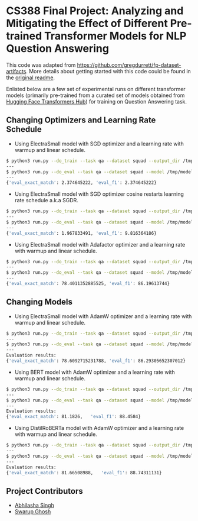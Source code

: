 # CS388 Final Project: Analyzing and Mitigating the Effect of Different Pre-trained Transformer Models for NLP Question Answering

This code was adapted from https://github.com/gregdurrett/fp-dataset-artifacts. More details about getting started with this code could be found in the [original readme](./old_README.md).

Enlisted below are a few set of experimental runs on different transformer models (primarily pre-trained from a curated set of models obtained from [Hugging Face Transformers Hub](https://huggingface.co/models)) for training on Question Answering task.

## Changing Optimizers and Learning Rate Schedule
- Using ElectraSmall model with SGD optimizer and a learning rate with warmup and linear schedule.
```bash
$ python3 run.py --do_train --task qa --dataset squad --output_dir /tmp/model1 --optim sgd
---
$ python3 run.py --do_eval --task qa --dataset squad --model /tmp/model1 --output_dir /tmp/model_eval
---
{'eval_exact_match': 2.374645222, 'eval_f1': 2.374645222}
```

- Using ElectraSmall model with SGD optimizer cosine restarts learning rate schedule a.k.a SGDR.
```bash
$ python3 run.py --do_train --task qa --dataset squad --output_dir /tmp/model1 --optim sgd --lr_scheduler_type cosine_with_restarts
---
$ python3 run.py --do_eval --task qa --dataset squad --model /tmp/model1 --output_dir /tmp/model_eval
---
{'eval_exact_match': 1.967833491, 'eval_f1': 9.816364186}
```


- Using ElectraSmall model with Adafactor optimizer and a learning rate with warmup and linear schedule.
```bash
$ python3 run.py --do_train --task qa --dataset squad --output_dir /tmp/model1 --optim adafactor
---
$ python3 run.py --do_eval --task qa --dataset squad --model /tmp/model1 --output_dir /tmp/model_eval
---
{'eval_exact_match': 78.4011352885525, 'eval_f1': 86.19613744}
```

## Changing Models

- Using ElectraSmall model with AdamW optimizer and a learning rate with warmup and linear schedule.
```bash
$ python3 run.py --do_train --task qa --dataset squad --output_dir /tmp/model --model google/electra-small-discriminator
---
$ python3 run.py --do_eval --task qa --dataset squad --model /tmp/model --output_dir /tmp/eval
---
Evaluation results:
{'eval_exact_match': 78.6092715231788, 'eval_f1': 86.29305652307012}
```

- Using BERT model with AdamW optimizer and a learning rate with warmup and linear schedule.
```bash
$ python3 run.py --do_train --task qa --dataset squad --output_dir /tmp/model --model bert-base-uncased
---
$ python3 run.py --do_eval --task qa --dataset squad --model /tmp/model --output_dir /tmp/eval
---
Evaluation results:
{'eval_exact_match': 81.1826,	'eval_f1': 88.4584}
```

- Using  DistilRoBERTa model with AdamW optimizer and a learning rate with warmup and linear schedule.
```bash
$ python3 run.py --do_train --task qa --dataset squad --output_dir /tmp/model --model distilroberta-base
---
$ python3 run.py --do_eval --task qa --dataset squad --model /tmp/model --output_dir /tmp/eval
---
Evaluation results:
{'eval_exact_match': 81.66508988,	'eval_f1': 88.74311131}
```

## Project Contributors
- [Abhilasha Singh](https://github.com/AbhilashaSingh)
- [Swarup Ghosh](https://github.com/swghosh)
